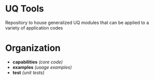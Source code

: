 # UQ Tools

Repository to house generalized UQ modules that can be applied to a variety of application codes

# Organization

- **capabilities** _(core code)_
- **examples** _(usage examples)_
- **test** _(unit tests)_
